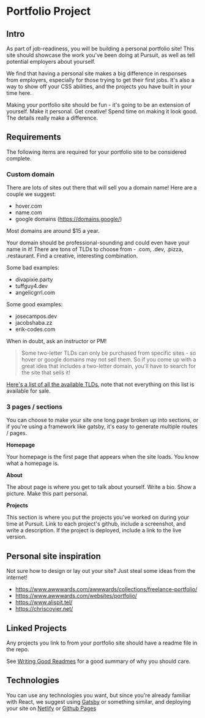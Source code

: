 # Portfolio Project

## Intro

As part of job-readiness, you will be building a personal portfolio site! This site should showcase the work you've been doing at Pursuit, as well as tell potential employers about yourself. 

We find that having a personal site makes a big difference in responses from employers, especially for those trying to get their first jobs. It's also a way to show off your CSS abilities, and the projects you have built in your time here.

Making your portfolio site should be fun - it's going to be an extension of yourself. Make it personal. Get creative! Spend time on making it look good. The details really make a difference. 

## Requirements

The following items are required for your portfolio site to be considered complete.

### Custom domain 

There are lots of sites out there that will sell you a domain name! Here are a couple we suggest:

* hover.com
* name.com
* google domains (https://domains.google/)

Most domains are around $15 a year.

Your domain should be professional-sounding and could even have your name in it! There are tons of TLDs to choose from - .com, .dev, .pizza, .restaurant. Find a creative, interesting combination.

Some bad examples:

* divapixie.party
* tuffguy4.dev
* angelicgrrl.com

Some good examples:

* josecampos.dev
* jacobshaba.zz
* erik-codes.com

When in doubt, ask an instructor or PM! 

> Some two-letter TLDs can only be purchased from specific sites - so hover or google domains may not sell them. So if you come up with a great idea that includes a two-letter domain, you'll have to search for the site that sells it!

[Here's a list of all the available TLDs](./https://en.wikipedia.org/wiki/List_of_Internet_top-level_domains), note that not everything on this list is available for sale.

### 3 pages / sections

You can choose to make your site one long page broken up into sections, or if you're using a framework like gatsby, it's easy to generate multiple routes / pages.

**Homepage**

Your homepage is the first page that appears when the site loads. You know what a homepage is.

**About**

The about page is where you get to talk about yourself. Write a bio. Show a picture. Make this part personal.

**Projects**

This section is where you put the projects you've worked on during your time at Pursuit. Link to each project's github, include a screenshot, and write a description. If the project is deployed, include a link to the live version.

## Personal site inspiration

Not sure how to design or lay out your site? Just steal some ideas from the internet!

* https://www.awwwards.com/awwwards/collections/freelance-portfolio/
* https://www.awwwards.com/websites/portfolio/
* https://www.alispit.tel/
* https://chriscoyier.net/

## Linked Projects

Any projects you link to from your portfolio site should have a readme file in the repo.

See [Writing Good Readmes](./WritingGoodReadmes.md) for a good summary of why you should care.

## Technologies

You can use any technologies you want, but since you're already familiar with React, we suggest using [Gatsby](https://www.gatsbyjs.org/) or something similar, and deploying your site on [Netlify](https://www.netlify.com/) or [Github Pages](https://pages.github.com/)